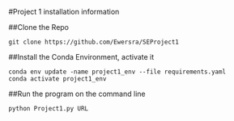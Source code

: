 #Project 1 installation information

##Clone the Repo

```
git clone https://github.com/Ewersra/SEProject1
```

##Install the Conda Environment, activate it

```
conda env update -name project1_env --file requirements.yaml
conda activate project1_env
```

##Run the program on the command line

```
python Project1.py URL
``` 
